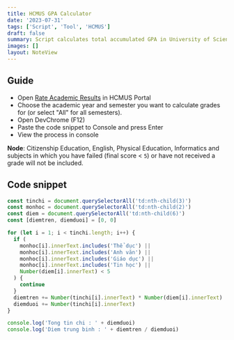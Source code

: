 ```yaml
---
title: HCMUS GPA Calculator
date: '2023-07-31'
tags: ['Script', 'Tool', 'HCMUS']
draft: false
summary: Script calculates total accumulated GPA in University of Science.
images: []
layout: NoteView
---
```


## Guide

- Open [Rate Academic Results](https://portal1.hcmus.edu.vn/SinhVien.aspx?pid=211) in HCMUS Portal
- Choose the academic year and semester you want to calculate grades for (or select "All" for all semesters).
- Open DevChrome (F12)
- Paste the code snippet to Console and press Enter
- View the process in console

**Node**: Citizenship Education, English, Physical Education, Informatics and subjects in which you have failed (final score < `5`) or have not received a grade will not be included.

## Code snippet

```js
const tinchi = document.querySelectorAll('td:nth-child(3)')
const monhoc = document.querySelectorAll('td:nth-child(2)')
const diem = document.querySelectorAll('td:nth-child(6)')
const [diemtren, diemduoi] = [0, 0]

for (let i = 1; i < tinchi.length; i++) {
  if (
    monhoc[i].innerText.includes('Thể dục') ||
    monhoc[i].innerText.includes('Anh văn') ||
    monhoc[i].innerText.includes('Giáo dục') ||
    monhoc[i].innerText.includes('Tin học') ||
    Number(diem[i].innerText) < 5
  ) {
    continue
  }
  diemtren += Number(tinchi[i].innerText) * Number(diem[i].innerText)
  diemduoi += Number(tinchi[i].innerText)
}

console.log('Tong tin chi : ' + diemduoi)
console.log('Diem trung binh : ' + diemtren / diemduoi)
```
